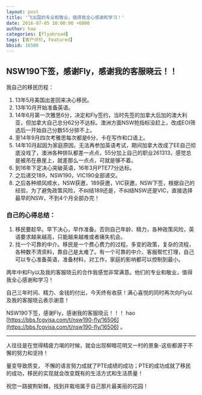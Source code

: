 ```yaml
---
layout: post
title: '飞出国的专业和敬业，值得我全心感谢和学习！'
date: 2016-07-05 10:00:00 +0800
author: hao
categories: [flyabroad]
tags: [客户评价, Featured]
bbsid: 16506
---
```


## NSW190下签，感谢Fly，感谢我的客服晓云！！ ##

我自己的移民历程：

1. 13年5月美国出差回来决心移民。
2. 13年10月开始准备英语。
3. 14年6月第一次雅思6分，决定和Fly签约，当时先签的加拿大后加的澳大利亚，但加拿大自己总分62分不达标。澳洲方面NSW抢指标没赶上，改成EOI筛选后一开始自己分数55分排不上。
4. 至14年9月四次考雅思每次都是6分，卡在写作和口语上。
5. 14年10月起因为家庭原因，无法再参加英语考试，期间加拿大改成了EE自己彻底没戏了，澳洲各种排队都差一点点，55分加上自己的职业261313，感觉总是被吊在悬崖上，就差那么一点点，可就是够不着。
6. 到16年下定决心突破英语，16年3月PTE77分达标。
7. 之后递交189，NSW190，VIC190全部递交。
8. 之后各种顺风顺水，NSW获邀，189获邀，VIC获邀，NSW下签，根据自己的经验，为了避免政策风险，不纠结189还是，不纠结NSW还是VIC，直接选择最早的NSW，不到4个月全部办完！

### 自己的心得总结：

1. 移民要趁早。早下决心，早作准备。否则自己年龄、精力，各种政策风险，英语要求越来越高，只能越来越难或者痛失机会。
2. 找一个可靠的中介。移民是一个费心费力的过程。多变的政策，复杂的流程，各种数不清资料，靠自己是太难了。有一个可靠的中介、客服帮忙打理，自己可以专心准备英语，准备材料，对工作，家庭的影响都可以控制到最小。

两年中和Fly以及我的客服晓云的合作我感觉非常满意。他们的专业和敬业，值得我全心感谢和学习！

自己三年时间、精力、金钱的付出，今天终有收获！满心喜悦的同时再次向Fly以及我的客服晓云表示谢意！

NSW190下签，感谢Fly，感谢我的客服晓云！！！ hao  [https://bbs.fcgvisa.com/t/nsw190-fly/16506](https://bbs.fcgvisa.com/t/nsw190-fly/16506)  。

----------------

人往往是在觉得精疲力竭的时候，就会出现柳暗花明又一村的景象-这些都源于不懈的努力和坚持！

量变导致质变， 不懈的语言努力成就了PTE成绩的成功；PTE的成功成就了移民的成功，移民的实现就会改变既有的生活方式和生活质量！

祝您一路披荆斩棘，找到并栽培属于自己那片最美丽的花园！
